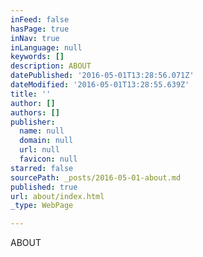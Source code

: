 ```yaml
---
inFeed: false
hasPage: true
inNav: true
inLanguage: null
keywords: []
description: ABOUT
datePublished: '2016-05-01T13:28:56.071Z'
dateModified: '2016-05-01T13:28:55.639Z'
title: ''
author: []
authors: []
publisher:
  name: null
  domain: null
  url: null
  favicon: null
starred: false
sourcePath: _posts/2016-05-01-about.md
published: true
url: about/index.html
_type: WebPage

---
```

ABOUT